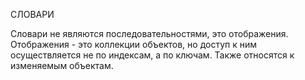 СЛОВАРИ

Словари не являются последовательностями, это отображения.
Отображения - это коллекции объектов, но доступ к ним осуществляется
не по индексам, а по ключам. Также относятся к изменяемым объектам.